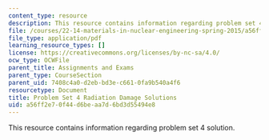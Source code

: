 ```yaml
---
content_type: resource
description: This resource contains information regarding problem set 4 solution.
file: /courses/22-14-materials-in-nuclear-engineering-spring-2015/a56ff2e70f44d6beaa7d6bd3d55494e8_MIT22_14S15_Pset4Sol.pdf
file_type: application/pdf
learning_resource_types: []
license: https://creativecommons.org/licenses/by-nc-sa/4.0/
ocw_type: OCWFile
parent_title: Assignments and Exams
parent_type: CourseSection
parent_uid: 7408c4a0-d2eb-bd3e-c661-0fa9b540a4f6
resourcetype: Document
title: Problem Set 4 Radiation Damage Solutions
uid: a56ff2e7-0f44-d6be-aa7d-6bd3d55494e8
---
```

This resource contains information regarding problem set 4 solution.